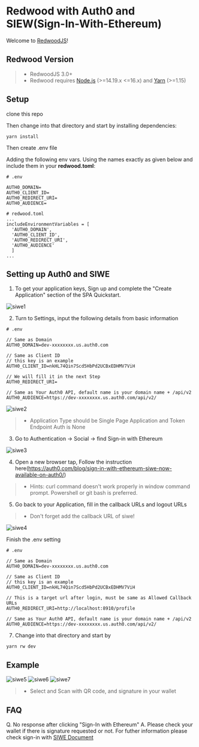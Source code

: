 # Redwood with Auth0 and SIEW(Sign-In-With-Ethereum)

Welcome to [RedwoodJS](https://redwoodjs.com)!

## Redwood Version
> - RedwoodJS 3.0+
> - Redwood requires [Node.js](https://nodejs.org/en/) (>=14.19.x <=16.x) and [Yarn](https://yarnpkg.com/) (>=1.15)


## Setup

clone this repo

Then change into that directory and start by installing dependencies:

```
yarn install
```

Then create .env file

Adding the following env vars. Using the names exactly as given below and include them in your **redwood.toml**:

```
# .env

AUTH0_DOMAIN=
AUTH0_CLIENT_ID=
AUTH0_REDIRECT_URI=
AUTH0_AUDIENCE=
```

```
# redwood.toml
...
includeEnvironmentVariables = [
  'AUTH0_DOMAIN',
  'AUTH0_CLIENT_ID',
  'AUTH0_REDIRECT_URI',
  'AUTH0_AUDIENCE'
  ]
...
```

## Setting up Auth0 and SIWE

1. To get your application keys, Sign up and complete the "Create Application" section of the SPA Quickstart.

![siwe1](https://user-images.githubusercontent.com/70128487/194100489-1ea46d02-9e8d-45da-a5a7-73c929c17b43.png)

2. Turn to Settings, input the following details from basic information

```
# .env

// Same as Domain
AUTH0_DOMAIN=dev-xxxxxxxx.us.auth0.com

// Same as Client ID
// this key is an example
AUTH0_CLIENT_ID=nkHL74Qin7Scd5HbPd2UCBxEDHMV7ViH

// We will fill it in the next Step
AUTH0_REDIRECT_URI=

// Same as Your Auth0 API, default name is your domain name + /api/v2
AUTH0_AUDIENCE=https://dev-xxxxxxxx.us.auth0.com/api/v2/
```

![siwe2](https://user-images.githubusercontent.com/70128487/194100516-34b506f3-42d6-4bf4-86de-b1199ba9181d.png)

> - Application Type should be Single Page Application and Token Endpoint Auth is None

3. Go to Authentication -> Social -> find Sign-in with Ethereum

![siwe3](https://user-images.githubusercontent.com/70128487/194100533-050edbec-b416-456c-8089-326494299eb6.png)

4. Open a new browser tap, Follow the instruction here(https://auth0.com/blog/sign-in-with-ethereum-siwe-now-available-on-auth0/)

> - Hints: curl command doesn't work properly in window command prompt. Powershell or git bash is preferred.

5. Go back to your Application, fill in the callback URLs
and logout URLs

> - Don't forget add the callback URL of siwe!

![siwe4](https://user-images.githubusercontent.com/70128487/194100602-da7fc140-bb9c-4dd4-b489-6b07e8d32be7.png)

Finish the .env setting

```
# .env

// Same as Domain
AUTH0_DOMAIN=dev-xxxxxxxx.us.auth0.com

// Same as Client ID
// this key is an example
AUTH0_CLIENT_ID=nkHL74Qin7Scd5HbPd2UCBxEDHMV7ViH

// This is a target url after login, must be same as Allowed Callback URLs
AUTH0_REDIRECT_URI=http://localhost:8910/profile

// Same as Your Auth0 API, default name is your domain name + /api/v2
AUTH0_AUDIENCE=https://dev-xxxxxxxx.us.auth0.com/api/v2/
```



7. Change into that directory and start by

```
yarn rw dev
```


## Example

![siwe5](https://user-images.githubusercontent.com/70128487/194100645-6a261da8-afa7-4a20-a21c-fb859fa16217.png)
![siwe6](https://user-images.githubusercontent.com/70128487/194100657-e9c88d83-516b-4a32-a182-98bd672f9a90.png)
![siwe7](https://user-images.githubusercontent.com/70128487/194100666-48d5fa13-ed62-4a03-8be3-9117221aa956.png)

> - Select and Scan with QR code, and signature in your wallet


## FAQ

Q. No response after clicking "Sign-In with Ethereum"
A. Please check your wallet if there is signature requested or not. For futher information please check sign-in with [SIWE Document](https://docs.login.xyz/general-information/siwe-overview/eip-4361)
